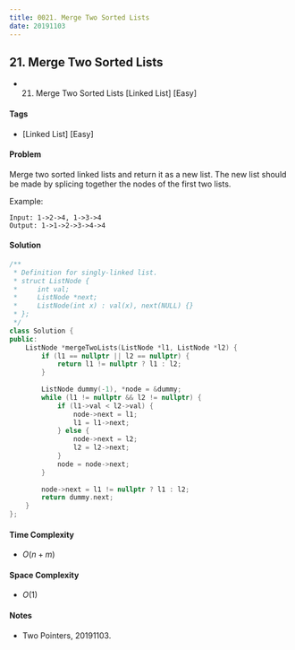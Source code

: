 ```yaml
---
title: 0021. Merge Two Sorted Lists
date: 20191103
---
```


## 21. Merge Two Sorted Lists
- 21. Merge Two Sorted Lists [Linked List] [Easy]

#### Tags
- [Linked List] [Easy]

#### Problem
Merge two sorted linked lists and return it as a new list. The new list should be made by splicing together the nodes of the first two lists.

Example:

    Input: 1->2->4, 1->3->4
    Output: 1->1->2->3->4->4

#### Solution
``` C++
/**
 * Definition for singly-linked list.
 * struct ListNode {
 *     int val;
 *     ListNode *next;
 *     ListNode(int x) : val(x), next(NULL) {}
 * };
 */
class Solution {
public:
    ListNode *mergeTwoLists(ListNode *l1, ListNode *l2) {
        if (l1 == nullptr || l2 == nullptr) {
            return l1 != nullptr ? l1 : l2;
        }
        
        ListNode dummy(-1), *node = &dummy;
        while (l1 != nullptr && l2 != nullptr) {
            if (l1->val < l2->val) {
                node->next = l1;
                l1 = l1->next;
            } else {
                node->next = l2;
                l2 = l2->next;
            }
            node = node->next;
        }
        
        node->next = l1 != nullptr ? l1 : l2;
        return dummy.next;
    }
};
```

#### Time Complexity
- $O(n + m)$

#### Space Complexity
- $O(1)$

#### Notes
- Two Pointers, 20191103.
